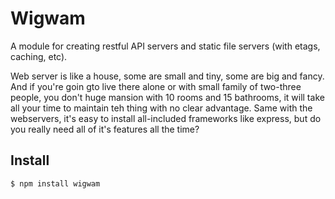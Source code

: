 # Wigwam

A module for creating restful API servers and static file servers (with etags, caching, etc).

Web server is like a house, some are small and tiny, some are big and fancy. And if you're goin gto live there alone
or with small family of two-three people, you don't huge mansion with 10 rooms and 15 bathrooms,
it will take all your time to maintain teh thing with no clear advantage.
Same with the webservers, it's easy to install all-included frameworks like express,
but do you really need all of it's features all the time?

## Install

```
$ npm install wigwam
```

